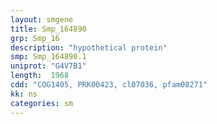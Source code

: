 ```yaml
---
layout: smgene
title: Smp_164890
grp: Smp_16
description: "hypothetical protein"
smp: Smp_164890.1
uniprot: "G4V7B1"
length:  1968
cdd: "COG1405, PRK00423, cl07036, pfam08271"
kk: ns
categories: sm
---
```

